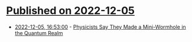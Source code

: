 # [Published on 2022-12-05](index.md)

* [2022-12-05, 16:53:00](https://soylentnews.org/article.pl?sid=22/12/04/1526227&from=rss) - [Physicists Say They Made a Mini-Wormhole in the Quantum Realm](https://soylentnews.org/article.pl?sid=22/12/04/1526227&from=rss)
